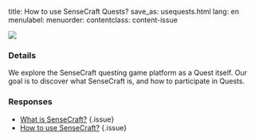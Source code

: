 title: How to use SenseCraft Quests?
save_as: usequests.html
lang: en
menulabel:
menuorder:
contentclass: content-issue

![]({static}/images/image013.png)

### Details

We explore the SenseCraft questing game platform as a Quest itself. Our goal is to discover what SenseCraft is, and how to participate in Quests.

### Responses

* [What is SenseCraft?](whatissensecraft.html)
{.issue}
* [How to use SenseCraft?](howsensecraft.html)
{.issue}

